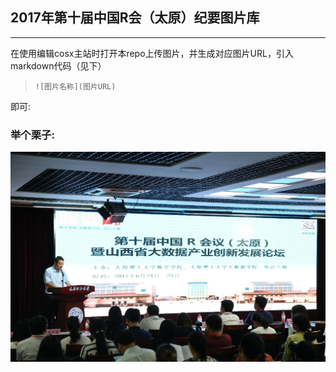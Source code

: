 ## 2017年第十届中国R会（太原）纪要图片库

***

在使用编辑cosx主站时打开本repo上传图片，并生成对应图片URL，引入markdown代码（见下）

> `![图片名称](图片URL)`

即可:

### 举个栗子:

![图1](https://github.com/GunnerDJT/Picture_TaiyuanR/blob/master/1.jpg?raw=true)
